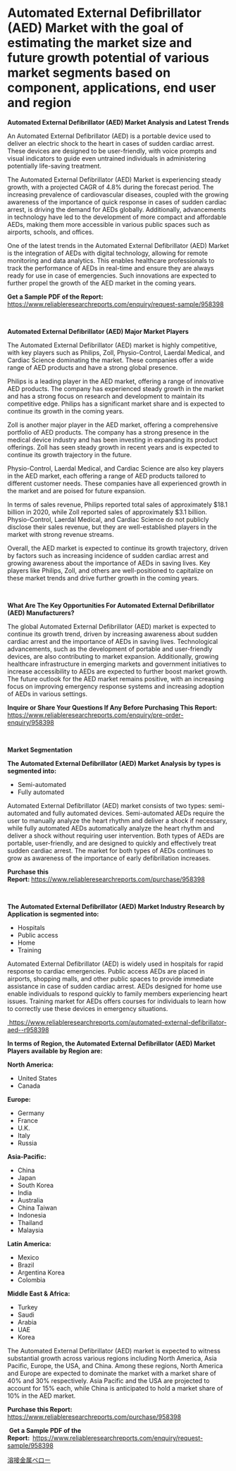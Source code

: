 <p><h1>Automated External Defibrillator (AED) Market with the goal of estimating the market size and future growth potential of various market segments based on component, applications, end user and region</h1></p><p><strong>Automated External Defibrillator (AED) Market Analysis and Latest Trends</strong></p>
<p><p>An Automated External Defibrillator (AED) is a portable device used to deliver an electric shock to the heart in cases of sudden cardiac arrest. These devices are designed to be user-friendly, with voice prompts and visual indicators to guide even untrained individuals in administering potentially life-saving treatment.</p><p>The Automated External Defibrillator (AED) Market is experiencing steady growth, with a projected CAGR of 4.8% during the forecast period. The increasing prevalence of cardiovascular diseases, coupled with the growing awareness of the importance of quick response in cases of sudden cardiac arrest, is driving the demand for AEDs globally. Additionally, advancements in technology have led to the development of more compact and affordable AEDs, making them more accessible in various public spaces such as airports, schools, and offices.</p><p>One of the latest trends in the Automated External Defibrillator (AED) Market is the integration of AEDs with digital technology, allowing for remote monitoring and data analytics. This enables healthcare professionals to track the performance of AEDs in real-time and ensure they are always ready for use in case of emergencies. Such innovations are expected to further propel the growth of the AED market in the coming years.</p></p>
<p><strong>Get a Sample PDF of the Report:&nbsp;</strong> <a href="https://www.reliableresearchreports.com/enquiry/request-sample/958398">https://www.reliableresearchreports.com/enquiry/request-sample/958398</a></p>
<p>&nbsp;</p>
<p><strong>Automated External Defibrillator (AED) Major Market Players</strong></p>
<p><p>The Automated External Defibrillator (AED) market is highly competitive, with key players such as Philips, Zoll, Physio-Control, Laerdal Medical, and Cardiac Science dominating the market. These companies offer a wide range of AED products and have a strong global presence. </p><p>Philips is a leading player in the AED market, offering a range of innovative AED products. The company has experienced steady growth in the market and has a strong focus on research and development to maintain its competitive edge. Philips has a significant market share and is expected to continue its growth in the coming years.</p><p>Zoll is another major player in the AED market, offering a comprehensive portfolio of AED products. The company has a strong presence in the medical device industry and has been investing in expanding its product offerings. Zoll has seen steady growth in recent years and is expected to continue its growth trajectory in the future.</p><p>Physio-Control, Laerdal Medical, and Cardiac Science are also key players in the AED market, each offering a range of AED products tailored to different customer needs. These companies have all experienced growth in the market and are poised for future expansion.</p><p>In terms of sales revenue, Philips reported total sales of approximately $18.1 billion in 2020, while Zoll reported sales of approximately $3.1 billion. Physio-Control, Laerdal Medical, and Cardiac Science do not publicly disclose their sales revenue, but they are well-established players in the market with strong revenue streams.</p><p>Overall, the AED market is expected to continue its growth trajectory, driven by factors such as increasing incidence of sudden cardiac arrest and growing awareness about the importance of AEDs in saving lives. Key players like Philips, Zoll, and others are well-positioned to capitalize on these market trends and drive further growth in the coming years.</p></p>
<p>&nbsp;</p>
<p><strong>What Are The Key Opportunities For Automated External Defibrillator (AED) Manufacturers?</strong></p>
<p><p>The global Automated External Defibrillator (AED) market is expected to continue its growth trend, driven by increasing awareness about sudden cardiac arrest and the importance of AEDs in saving lives. Technological advancements, such as the development of portable and user-friendly devices, are also contributing to market expansion. Additionally, growing healthcare infrastructure in emerging markets and government initiatives to increase accessibility to AEDs are expected to further boost market growth. The future outlook for the AED market remains positive, with an increasing focus on improving emergency response systems and increasing adoption of AEDs in various settings.</p></p>
<p><strong>Inquire or Share Your Questions If Any Before Purchasing This Report:</strong> <a href="https://www.reliableresearchreports.com/enquiry/pre-order-enquiry/958398">https://www.reliableresearchreports.com/enquiry/pre-order-enquiry/958398</a></p>
<p>&nbsp;</p>
<p><strong>Market Segmentation</strong></p>
<p><strong>The Automated External Defibrillator (AED) Market Analysis by types is segmented into:</strong></p>
<p><ul><li>Semi-automated</li><li>Fully automated</li></ul></p>
<p><p>Automated External Defibrillator (AED) market consists of two types: semi-automated and fully automated devices. Semi-automated AEDs require the user to manually analyze the heart rhythm and deliver a shock if necessary, while fully automated AEDs automatically analyze the heart rhythm and deliver a shock without requiring user intervention. Both types of AEDs are portable, user-friendly, and are designed to quickly and effectively treat sudden cardiac arrest. The market for both types of AEDs continues to grow as awareness of the importance of early defibrillation increases.</p></p>
<p><strong>Purchase this Report:&nbsp;</strong><a href="https://www.reliableresearchreports.com/purchase/958398">https://www.reliableresearchreports.com/purchase/958398</a></p>
<p>&nbsp;</p>
<p><strong>The Automated External Defibrillator (AED) Market Industry Research by Application is segmented into:</strong></p>
<p><ul><li>Hospitals</li><li>Public access</li><li>Home</li><li>Training</li></ul></p>
<p><p>Automated External Defibrillator (AED) is widely used in hospitals for rapid response to cardiac emergencies. Public access AEDs are placed in airports, shopping malls, and other public spaces to provide immediate assistance in case of sudden cardiac arrest. AEDs designed for home use enable individuals to respond quickly to family members experiencing heart issues. Training market for AEDs offers courses for individuals to learn how to correctly use these devices in emergency situations.</p></p>
<p><a href="https://www.reliableresearchreports.com/automated-external-defibrillator-aed--r958398">&nbsp;https://www.reliableresearchreports.com/automated-external-defibrillator-aed--r958398</a></p>
<p><strong>In terms of Region, the Automated External Defibrillator (AED) Market Players available by Region are:</strong></p>
<p>
    <p> <strong> North America: </strong>
        <ul>
            <li>United States</li>
            <li>Canada</li>
        </ul>
        </p> 
    <p> <strong> Europe: </strong>
        <ul>
            <li>Germany</li>
            <li>France</li>
            <li>U.K.</li>
            <li>Italy</li>
            <li>Russia</li>
        </ul>
        </p> 
    <p> <strong> Asia-Pacific: </strong>
        <ul>
            <li>China</li>
            <li>Japan</li>
            <li>South Korea</li>
            <li>India</li>
            <li>Australia</li>
            <li>China Taiwan</li>
            <li>Indonesia</li>
            <li>Thailand</li>
            <li>Malaysia</li>
        </ul>
        </p> 
    <p> <strong> Latin America: </strong>
        <ul>
            <li>Mexico</li>
            <li>Brazil</li>
            <li>Argentina Korea</li>
            <li>Colombia</li>
        </ul>
        </p> 
    <p> <strong> Middle East & Africa: </strong>
        <ul>
            <li>Turkey</li>
            <li>Saudi</li>
            <li>Arabia</li>
            <li>UAE</li>
            <li>Korea</li>
        </ul>
    </p>
    </p>
<p><p>The Automated External Defibrillator (AED) market is expected to witness substantial growth across various regions including North America, Asia Pacific, Europe, the USA, and China. Among these regions, North America and Europe are expected to dominate the market with a market share of 40% and 30% respectively. Asia Pacific and the USA are projected to account for 15% each, while China is anticipated to hold a market share of 10% in the AED market.</p></p>
<p><strong>Purchase this Report: </strong><a href="https://www.reliableresearchreports.com/purchase/958398">https://www.reliableresearchreports.com/purchase/958398</a></p>
<p>&nbsp;<strong>Get a Sample PDF of the Report:&nbsp;&nbsp;</strong><a href="https://www.reliableresearchreports.com/enquiry/request-sample/958398">https://www.reliableresearchreports.com/enquiry/request-sample/958398</a></p>
<p><strong></strong></p>
<p><p><a href="https://github.com/JoanaNitzsche/Market-Research-Report-List-1/blob/main/296667384450.md">溶接金属ベロー</a></p></p>